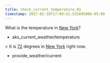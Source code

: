 ```yaml
---
title: check_current_temperature_01
timestamp: 2017-02-16T17:00:52.515695806-05:00
---
```


What is the temperature in [New York](city)?
* aks_current_weather/temperature

< It is [72](temperature) degrees in [New York](city) right now.
* provide_weather/current
